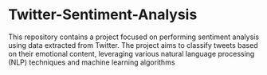 # Twitter-Sentiment-Analysis
This repository contains a project focused on performing sentiment analysis using data extracted from Twitter. The project aims to classify tweets based on their emotional content, leveraging various natural language processing (NLP) techniques and machine learning algorithms
